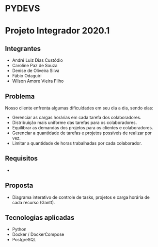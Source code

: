 # PYDEVS
# Projeto Integrador 2020.1

## Integrantes

  - André Luiz Dias Custódio
  - Caroline Paz de Souza
  - Denise de Oliveira Silva
  - Fábio Odaguiri
  - Wilson Amore Vieira Filho

## Problema

Nosso cliente enfrenta algumas dificuldades em seu dia a dia, sendo elas:

  - Gerenciar as cargas horárias em cada tarefa dos colaboradores.
  - Distribuição mais uniforme das tarefas para os colaboradores.
  - Equilibrar as demandas dos projetos para os clientes e colaboradores.
  - Gerenciar a quantidade de tarefas e projetos possíveis de realizar por vez.
  - Limitar a quantidade de horas trabalhadas por cada colaborador.

## Requisitos

  - 

## Proposta

  - Diagrama interativo de controle de tasks, projetos e carga horária de cada recurso (Gantt).
  

## Tecnologias aplicadas

 - Python
 - Docker / DockerCompose
 - PostgreSQL
